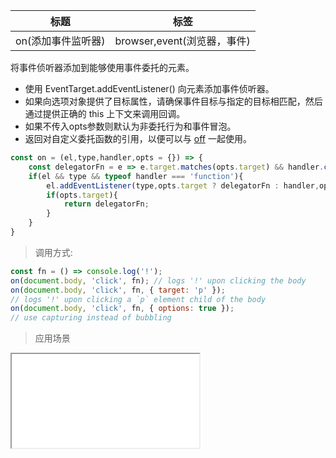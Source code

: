 |  标题   | 标签  |
|  ----  | ----  |
| on(添加事件监听器) | browser,event(浏览器，事件) |

将事件侦听器添加到能够使用事件委托的元素。

* 使用 EventTarget.addEventListener() 向元素添加事件侦听器。
* 如果向选项对象提供了目标属性，请确保事件目标与指定的目标相匹配，然后通过提供正确的 this 上下文来调用回调。
* 如果不传入opts参数则默认为非委托行为和事件冒泡。
* 返回对自定义委托函数的引用，以便可以与 [off](https://eveningwater.github.io/code-segment/#/codes/javascript/off) 一起使用。

```js
const on = (el,type,handler,opts = {}) => {
    const delegatorFn = e => e.target.matches(opts.target) && handler.call(e.target,e);
    if(el && type && typeof handler === 'function'){
        el.addEventListener(type,opts.target ? delegatorFn : handler,opts.options || false);
        if(opts.target){
            return delegatorFn;
        }
    }
}
```

> 调用方式:

```js
const fn = () => console.log('!');
on(document.body, 'click', fn); // logs '!' upon clicking the body
on(document.body, 'click', fn, { target: 'p' });
// logs '!' upon clicking a `p` element child of the body
on(document.body, 'click', fn, { options: true });
// use capturing instead of bubbling
```

> 应用场景

<iframe src="codes/javascript/html/on.html"></iframe>



